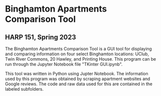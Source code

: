 # Binghamton Apartments Comparison Tool
## HARP 151, Spring 2023

The Binghamton Apartments Comparison Tool is a GUI tool for displaying and comparing information on four select Binghamton locations: UClub, Twin River Commons, 20 Hawley, and Printing House. This program can be run through the Jupyter Notebook file "TKinter GUI.ipynb".

This tool was written in Python using Jupter Notebook. The information used by this program was obtained by scraping apartment websites and Google reviews. The code and raw data used for this are contained in the labeled subfolders.
